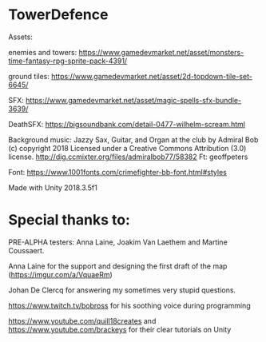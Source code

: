 # TowerDefence

Assets:

enemies and towers: https://www.gamedevmarket.net/asset/monsters-time-fantasy-rpg-sprite-pack-4391/

ground tiles: https://www.gamedevmarket.net/asset/2d-topdown-tile-set-6645/

SFX: https://www.gamedevmarket.net/asset/magic-spells-sfx-bundle-3639/

DeathSFX: https://bigsoundbank.com/detail-0477-wilhelm-scream.html

Background music:  Jazzy Sax, Guitar, and Organ at the club by Admiral Bob (c) copyright 2018 Licensed under a Creative Commons Attribution (3.0) license. http://dig.ccmixter.org/files/admiralbob77/58382 Ft: geoffpeters

Font: https://www.1001fonts.com/crimefighter-bb-font.html#styles

Made with Unity 2018.3.5f1

# Special thanks to:

PRE-ALPHA testers: Anna Laine, Joakim Van Laethem and Martine Coussaert.


Anna Laine for the support and designing the first draft of the map (https://imgur.com/a/VquaeRm)
  
Johan De Clercq for answering my sometimes very stupid questions.
  
  
 
  https://www.twitch.tv/bobross for his soothing voice during programming
  
  
  https://www.youtube.com/quill18creates and  https://www.youtube.com/brackeys  for their clear tutorials on Unity
  
  
